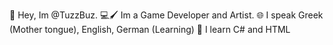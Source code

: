 👋 Hey, Im @TuzzBuz.
💻🖌️ Im a Game Developer and Artist.
🌐 I speak Greek (Mother tongue), English, German (Learning)
👀 I learn C# and HTML
